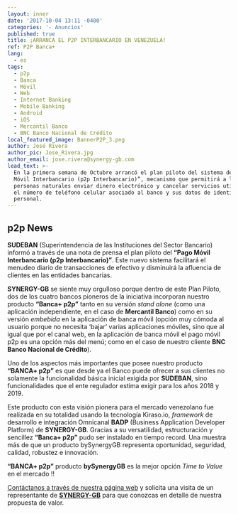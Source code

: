 ```yaml
---
layout: inner
date: '2017-10-04 13:11 -0400'
categories: '- Anuncios'
published: true
title: ¡ARRANCA EL P2P INTERBANCARIO EN VENEZUELA!
ref: P2P Banca+
lang:
  - es
tags:
  - p2p
  - Banca
  - Móvil
  - Web
  - Internet Banking
  - Mobile Banking
  - Android
  - iOS
  - Mercantil Banco
  - BNC Banco Nacional de Crédito
local_featured_image: BannerP2P_3.png
author: José Rivera
author_pic: Jose_Rivera.jpg
author_email: jose.rivera@synergy-gb.com
lead_text: >-
  En la primera semana de Octubre arrancó el plan piloto del sistema de “Pago
  Móvil Interbancario (p2p Interbancario)”, mecanismo que permitirá a las
  personas naturales enviar dinero electrónico y cancelar servicios utilizando
  el número de teléfono celular asociado al banco y sus datos de identificación
  personal.
---
```

## p2p News

**SUDEBAN** (Superintendencia de las Instituciones del Sector Bancario) informó a través de una nota de prensa el plan piloto del **“Pago Móvil Interbancario (p2p Interbancario)”**. Este nuevo sistema facilitará el menudeo diario de transacciones de efectivo y disminuirá la afluencia de clientes en las entidades bancarias.

**SYNERGY-GB** se siente muy orgulloso porque dentro de este Plan Piloto, dos de los cuatro bancos pioneros de la iniciativa incorporan nuestro producto **“Banca+ p2p”** tanto en su versión _stand alone_ (como una aplicación independiente, en el caso de **Mercantil Banco**) como en su versión _embebida_ en la aplicación de banca móvil (opción muy cómoda al usuario porque no necesita ‘bajar’ varias aplicaciones móviles, sino que al igual que por el canal web, en la aplicación de banca móvil el pago móvil p2p es una opción más del menú; como en el caso de nuestro cliente **BNC Banco Nacional de Crédito**).
 
Uno de los aspectos más importantes que posee nuestro producto **“BANCA+ p2p”** es que desde ya el Banco puede ofrecer a sus clientes no solamente la funcionalidad básica inicial exigida por **SUDEBAN**, sino funcionalidades que el ente regulador estima exigir para los años 2018 y 2019. 

Este producto con esta visión pionera para el mercado venezolano fue realizada en su totalidad usando la tecnología Kiraso.io, _framework_ de desarrollo e integración Omnicanal **BADP** (Business Application Developer Platform) de **SYNERGY-GB**. Gracias a su versatilidad, estructuración y sencillez **“Banca+ p2p”** pudo ser instalado en tiempo record. Una muestra más de que un producto bySynergyGB representa oportunidad, seguridad, calidad, robustez e innovación.

**“BANCA+ p2p”** producto **bySynergyGB** es la mejor opción _Time to Value_ en el mercado !!

[Contáctanos a través de nuestra página web](http://synergy-gb.com/newsgb/index.php#contactanosindex) y solicita una visita de un representante de [**SYNERGY-GB**](http://synergy-gb.com/newsgb/index.php#contactanosindex) para que conozcas en detalle de nuestra propuesta de valor.
